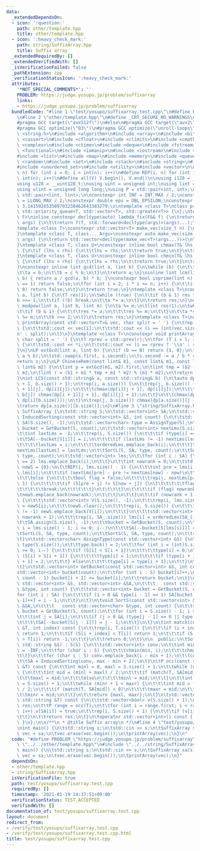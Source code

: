 ```yaml
---
data:
  _extendedDependsOn:
  - icon: ':question:'
    path: other/template.hpp
    title: other/template.hpp
  - icon: ':heavy_check_mark:'
    path: string/SuffixArray.hpp
    title: Suffix array
  _extendedRequiredBy: []
  _extendedVerifiedWith: []
  _isVerificationFailed: false
  _pathExtension: cpp
  _verificationStatusIcon: ':heavy_check_mark:'
  attributes:
    '*NOT_SPECIAL_COMMENTS*': ''
    PROBLEM: https://judge.yosupo.jp/problem/suffixarray
    links:
    - https://judge.yosupo.jp/problem/suffixarray
  bundledCode: "#line 1 \"test/yosupo/suffixarray.test.cpp\"\n#define PROBLEM \"https://judge.yosupo.jp/problem/suffixarray\"\
    \n#line 2 \"other/template.hpp\"\n#define _CRT_SECURE_NO_WARNINGS\n#ifdef ONLINE_JUDGE\n\
    #pragma GCC target(\"avx512f\")\n#else\n#pragma GCC target(\"avx2\")\n#endif\n\
    #pragma GCC optimize(\"O3\")\n#pragma GCC optimize(\"unroll-loops\")\n#include\
    \ <string.h>\n#include <algorithm>\n#include <array>\n#include <bitset>\n#include\
    \ <cassert>\n#include <cfloat>\n#include <climits>\n#include <cmath>\n#include\
    \ <complex>\n#include <ctime>\n#include <deque>\n#include <fstream>\n#include\
    \ <functional>\n#include <iomanip>\n#include <iostream>\n#include <iterator>\n\
    #include <list>\n#include <map>\n#include <memory>\n#include <queue>\n#include\
    \ <random>\n#include <set>\n#include <stack>\n#include <string>\n#include <unordered_map>\n\
    #include <unordered_set>\n#include <utility>\n#include <vector>\n\n#define rep(i,\
    \ n) for (int i = 0; i < int(n); i++)\n#define REP(i, n) for (int i = 1; i <=\
    \ int(n); i++)\n#define all(V) V.begin(), V.end()\n\nusing i128 = __int128_t;\n\
    using u128 = __uint128_t;\nusing uint = unsigned int;\nusing lint = long long;\n\
    using ulint = unsigned long long;\nusing P = std::pair<int, int>;\nusing LP =\
    \ std::pair<lint, lint>;\n\nconstexpr int INF = INT_MAX / 2;\nconstexpr lint LINF\
    \ = LLONG_MAX / 2;\nconstexpr double eps = DBL_EPSILON;\nconstexpr double PI =\
    \ 3.141592653589793238462643383279;\n\ntemplate <class T>\nclass prique : public\
    \ std::priority_queue<T, std::vector<T>, std::greater<T>> {\n};\ntemplate <class\
    \ F>\ninline constexpr decltype(auto) lambda_fix(F&& f) {\n\treturn [f = std::forward<F>(f)](auto&&...\
    \ args) {\n\t\treturn f(f, std::forward<decltype(args)>(args)...);\n\t};\n}\n\
    template <class T>\nconstexpr std::vector<T> make_vec(size_t n) {\n\treturn std::vector<T>(n);\n\
    }\ntemplate <class T, class... Args>\nconstexpr auto make_vec(size_t n, Args&&...\
    \ args) {\n\treturn std::vector<decltype(make_vec<T>(args...))>(\n\t\tn, make_vec<T>(std::forward<Args>(args)...));\n\
    }\ntemplate <class T, class U>\nconstexpr inline bool chmax(T& lhs, const U& rhs)\
    \ {\n\tif (lhs < rhs) {\n\t\tlhs = rhs;\n\t\treturn true;\n\t}\n\treturn false;\n\
    }\ntemplate <class T, class U>\nconstexpr inline bool chmin(T& lhs, const U& rhs)\
    \ {\n\tif (lhs > rhs) {\n\t\tlhs = rhs;\n\t\treturn true;\n\t}\n\treturn false;\n\
    }\nconstexpr inline lint gcd(lint a, lint b) {\n\twhile (b) {\n\t\tlint c = a;\n\
    \t\ta = b;\n\t\tb = c % b;\n\t}\n\treturn a;\n}\ninline lint lcm(lint a, lint\
    \ b) { return a / gcd(a, b) * b; }\nconstexpr bool isprime(lint n) {\n\tif (n\
    \ == 1) return false;\n\tfor (int i = 2; i * i <= n; i++) {\n\t\tif (n % i ==\
    \ 0) return false;\n\t}\n\treturn true;\n}\ntemplate <class T>\nconstexpr T mypow(T\
    \ a, lint b) {\n\tT res(1);\n\twhile (true) {\n\t\tif (b & 1) res *= a;\n\t\t\
    b >>= 1;\n\t\tif (!b) break;\n\t\ta *= a;\n\t}\n\treturn res;\n}\nconstexpr lint\
    \ modpow(lint a, lint b, lint m) {\n\ta %= m;\n\tlint res(1);\n\twhile (b) {\n\
    \t\tif (b & 1) {\n\t\t\tres *= a;\n\t\t\tres %= m;\n\t\t}\n\t\ta *= a;\n\t\ta\
    \ %= m;\n\t\tb >>= 1;\n\t}\n\treturn res;\n}\ntemplate <class T>\nconstexpr void\
    \ printArray(const std::vector<T>& vec, char split = ' ') {\n\trep(i, vec.size())\
    \ {\n\t\tstd::cout << vec[i];\n\t\tstd::cout << (i == (int)vec.size() - 1 ? '\\\
    n' : split);\n\t}\n}\ntemplate <class T>\nconstexpr void printArray(T l, T r,\
    \ char split = ' ') {\n\tT rprev = std::prev(r);\n\tfor (T i = l; i != r; i++)\
    \ {\n\t\tstd::cout << *i;\n\t\tstd::cout << (i == rprev ? '\\n' : split);\n\t\
    }\n}\nLP extGcd(lint a, lint b) {\n\tif (b == 0) return {1, 0};\n\tLP s = extGcd(b,\
    \ a % b);\n\tstd::swap(s.first, s.second);\n\ts.second -= a / b * s.first;\n\t\
    return s;\n}\nLP ChineseRem(const lint& b1, const lint& m1, const lint& b2, const\
    \ lint& m2) {\n\tlint p = extGcd(m1, m2).first;\n\tlint tmp = (b2 - b1) * p %\
    \ m2;\n\tlint r = (b1 + m1 * tmp + m1 * m2) % (m1 * m2);\n\treturn {r, m1 * m2};\n\
    }\nint LCS(const std::string& a, const std::string& b) {\n\tauto dp = make_vec<int>(a.size()\
    \ + 1, b.size() + 1);\n\trep(i, a.size()) {\n\t\trep(j, b.size()) {\n\t\t\tchmax(dp[i\
    \ + 1][j], dp[i][j]);\n\t\t\tchmax(dp[i][j + 1], dp[i][j]);\n\t\t\tif (a[i] ==\
    \ b[j]) chmax(dp[i + 1][j + 1], dp[i][j] + 1);\n\t\t}\n\t\tchmax(dp[i + 1][b.size()],\
    \ dp[i][b.size()]);\n\t}\n\trep(j, b.size()) chmax(dp[a.size()][j + 1], dp[a.size()][j]);\n\
    \treturn dp[a.size()][b.size()];\n}\n#line 3 \"string/SuffixArray.hpp\"\nclass\
    \ SuffixArray {\n\tstd::string S;\n\tstd::vector<int> SA;\n\tstd::vector<int>\
    \ InducedSorting(const std::vector<int> &S, int count) {\n\t\tstd::vector<int>\
    \ SA(S.size(), -1);\n\t\tstd::vector<char> type = AssignType(S);\n\t\tstd::vector<int>\
    \ bucket = GetBucket(S, count);\n\t\tstd::vector<int> nextLms(S.size(), -1), orderedLms;\n\
    \t\tint lastLms = -1;\n\t\trep(i, S.size()) {\n\t\t\tif (type[i] == 2) {\n\t\t\
    \t\tSA[--bucket[S[i]]] = i;\n\t\t\t\tif (lastLms != -1) nextLms[lastLms] = i;\n\
    \t\t\t\tlastLms = i;\n\t\t\t\torderedLms.emplace_back(i);\n\t\t\t}\n\t\t}\n\t\t\
    nextLms[lastLms] = lastLms;\n\t\tSortL(S, SA, type, count);\n\t\tSortS(S, SA,\
    \ type, count);\n\t\tstd::vector<int> lms;\n\t\tfor (int i : SA) {\n\t\t\tif (type[i]\
    \ == 2) lms.emplace_back(i);\n\t\t}\n\t\tint nowrank = 0;\n\t\tstd::vector<int>\
    \ newS = {0};\n\t\tREP(i, lms.size() - 1) {\n\t\t\tint pre = lms[i - 1], now =\
    \ lms[i];\n\t\t\tif (nextLms[pre] - pre != nextLms[now] - now)\n\t\t\t\tnewS.emplace_back(++nowrank);\n\
    \t\t\telse {\n\t\t\t\tbool flag = false;\n\t\t\t\trep(j, nextLms[pre] - pre +\
    \ 1) {\n\t\t\t\t\tif (S[pre + j] != S[now + j]) {\n\t\t\t\t\t\tflag = true;\n\t\
    \t\t\t\t\tbreak;\n\t\t\t\t\t}\n\t\t\t\t}\n\t\t\t\tif (flag) nowrank++;\n\t\t\t\
    \tnewS.emplace_back(nowrank);\n\t\t\t}\n\t\t}\n\t\tif (nowrank + 1 != lms.size())\
    \ {\n\t\t\tstd::vector<int> V(S.size(), -1);\n\t\t\trep(i, lms.size()) V[lms[i]]\
    \ = newS[i];\n\t\t\tnewS.clear();\n\t\t\trep(i, S.size()) {\n\t\t\t\tif (V[i]\
    \ != -1) newS.emplace_back(V[i]);\n\t\t\t}\n\t\t\tstd::vector<int> SA_ = InducedSorting(newS,\
    \ nowrank + 1);\n\t\t\trep(i, SA_.size()) lms[i] = orderedLms[SA_[i]];\n\t\t}\n\
    \t\tSA.assign(S.size(), -1);\n\t\tbucket = GetBucket(S, count);\n\t\tfor (int\
    \ i = lms.size() - 1; i >= 0; i--)\n\t\t\tSA[--bucket[S[lms[i]]]] = lms[i];\n\t\
    \tSortL(S, SA, type, count);\n\t\tSortS(S, SA, type, count);\n\t\treturn SA;\n\
    \t}\n\tstd::vector<char> AssignType(const std::vector<int> &S) {\n\t\tstd::vector<char>\
    \ type(S.size());\n\t\ttype.back() = 2;\n\t\tfor (int i = (int)S.size() - 2; i\
    \ >= 0; i--) {\n\t\t\tif (S[i] < S[i + 1])\n\t\t\t\ttype[i] = 0;\n\t\t\telse if\
    \ (S[i] > S[i + 1]) {\n\t\t\t\ttype[i] = 1;\n\t\t\t\tif (type[i + 1] == 0) type[i\
    \ + 1] = 2;\n\t\t\t} else\n\t\t\t\ttype[i] = type[i + 1];\n\t\t}\n\t\treturn type;\n\
    \t}\n\tstd::vector<int> GetBucket(const std::vector<int> &S, int count) {\n\t\t\
    std::vector<int> bucket(count);\n\t\tfor (int i : S) bucket[i]++;\n\t\trep(i,\
    \ count - 1) bucket[i + 1] += bucket[i];\n\t\treturn bucket;\n\t}\n\tvoid SortL(const\
    \ std::vector<int> &S, std::vector<int> &SA,\n\t\t\t   const std::vector<char>\
    \ &type, int count) {\n\t\tstd::vector<int> bucket = GetBucket(S, count);\n\t\t\
    for (int i : SA) {\n\t\t\tif (i > 0 && type[i - 1] == 1) SA[bucket[S[i - 1] -\
    \ 1]++] = i - 1;\n\t\t}\n\t}\n\tvoid SortS(const std::vector<int> &S, std::vector<int>\
    \ &SA,\n\t\t\t   const std::vector<char> &type, int count) {\n\t\tstd::vector<int>\
    \ bucket = GetBucket(S, count);\n\t\tfor (int i = S.size() - 1; i >= 0; i--) {\n\
    \t\t\tint j = SA[i];\n\t\t\tif (j > 0 && (type[j - 1] == 0 || type[j - 1] == 2))\n\
    \t\t\t\tSA[--bucket[S[j - 1]]] = j - 1;\n\t\t}\n\t}\n\tint match(const std::string\
    \ &T, int index) const {\n\t\trep(i, T.size()) {\n\t\t\tif (i + index >= S.size())\
    \ return 1;\n\t\t\tif (S[i + index] < T[i]) return 1;\n\t\t\tif (S[i + index]\
    \ > T[i]) return -1;\n\t\t}\n\t\treturn 0;\n\t}\n\n  public:\n\tSuffixArray(const\
    \ std::string &S) : S(S) {\n\t\tstd::vector<int> conv;\n\t\tint min = INF, max\
    \ = -INF;\n\t\tfor (char i : S) {\n\t\t\tchmin(min, i);\n\t\t\tchmax(max, i);\n\
    \t\t}\n\t\tfor (char i : S) conv.emplace_back(i - min + 1);\n\t\tconv.emplace_back(0);\n\
    \t\tSA = InducedSorting(conv, max - min + 2);\n\t}\n\tP occ(const std::string\
    \ &T) const {\n\t\tint minl = 0, maxl = S.size() + 1;\n\t\twhile (minl + 1 < maxl)\
    \ {\n\t\t\tint mid = (minl + maxl) / 2;\n\t\t\tif (match(T, SA[mid]) <= 0)\n\t\
    \t\t\tmaxl = mid;\n\t\t\telse\n\t\t\t\tminl = mid;\n\t\t}\n\t\tint minr = 0, maxr\
    \ = S.size() + 1;\n\t\twhile (minr + 1 < maxr) {\n\t\t\tint mid = (minr + maxr)\
    \ / 2;\n\t\t\tif (match(T, SA[mid]) < 0)\n\t\t\t\tmaxr = mid;\n\t\t\telse\n\t\t\
    \t\tminr = mid;\n\t\t}\n\t\treturn {maxl, maxr};\n\t}\n\tstd::vector<int> locate(const\
    \ std::string &T) const {\n\t\tstd::vector<bool> v(S.size() + 1);\n\t\tstd::vector<int>\
    \ res;\n\t\tP range = occ(T);\n\t\tfor (int i = range.first; i < range.second;\
    \ i++) v[SA[i]] = true;\n\t\trep(i, S.size() + 1) {\n\t\t\tif (v[i]) res.emplace_back(i);\n\
    \t\t}\n\t\treturn res;\n\t}\n\toperator std::vector<int>() const { return SA;\
    \ }\n};\n\n/**\n * @title Suffix array\n */\n#line 4 \"test/yosupo/suffixarray.test.cpp\"\
    \nint main() {\n\tstd::string s;\n\tstd::cin >> s;\n\tSuffixArray sa(s);\n\tstd::vector<int>\
    \ vec = sa;\n\tvec.erase(vec.begin());\n\tprintArray(vec);\n}\n"
  code: "#define PROBLEM \"https://judge.yosupo.jp/problem/suffixarray\"\n#include\
    \ \"../../other/template.hpp\"\n#include \"../../string/SuffixArray.hpp\"\nint\
    \ main() {\n\tstd::string s;\n\tstd::cin >> s;\n\tSuffixArray sa(s);\n\tstd::vector<int>\
    \ vec = sa;\n\tvec.erase(vec.begin());\n\tprintArray(vec);\n}"
  dependsOn:
  - other/template.hpp
  - string/SuffixArray.hpp
  isVerificationFile: true
  path: test/yosupo/suffixarray.test.cpp
  requiredBy: []
  timestamp: '2021-01-19 14:37:51+09:00'
  verificationStatus: TEST_ACCEPTED
  verifiedWith: []
documentation_of: test/yosupo/suffixarray.test.cpp
layout: document
redirect_from:
- /verify/test/yosupo/suffixarray.test.cpp
- /verify/test/yosupo/suffixarray.test.cpp.html
title: test/yosupo/suffixarray.test.cpp
---
```

